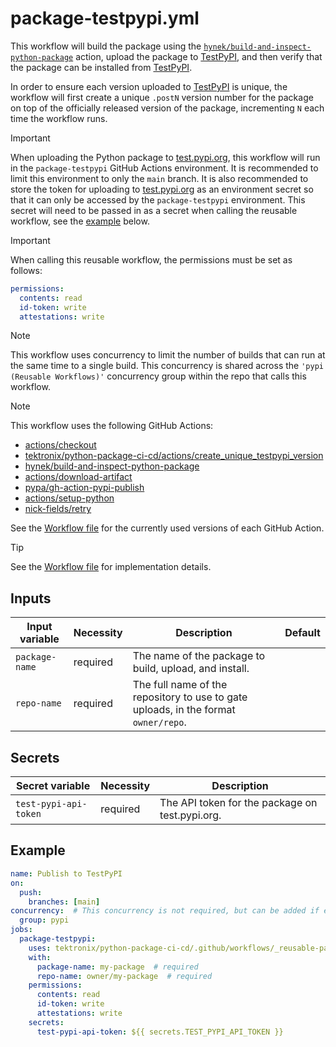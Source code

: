 # package-testpypi.yml

This workflow will build the package using the
[`hynek/build-and-inspect-python-package`](https://github.com/hynek/build-and-inspect-python-package)
action, upload the package to [TestPyPI](https://test.pypi.org), and then verify that the package
can be installed from [TestPyPI](https://test.pypi.org).

In order to ensure each version uploaded to [TestPyPI](https://test.pypi.org) is unique, the
workflow will first create a unique `.postN` version number for the package on top of the
officially released version of the package, incrementing `N` each time the workflow runs.

> [!IMPORTANT]
> When uploading the Python package to [test.pypi.org](https://test.pypi.org), this workflow
> will run in the `package-testpypi` GitHub Actions environment. It is recommended to
> limit this environment to only the `main` branch. It is also recommended to store the token
> for uploading to [test.pypi.org](https://test.pypi.org) as an environment secret so that it can only be
> accessed by the `package-testpypi` environment. This secret will need to be passed in as a
> secret when calling the reusable workflow, see the [example](#example) below.

> [!IMPORTANT]
> When calling this reusable workflow, the permissions must be set as follows:
>
> ```yaml
> permissions:
>   contents: read
>   id-token: write
>   attestations: write
> ```

> [!NOTE]
> This workflow uses concurrency to limit the number of builds that can run at the same time
> to a single build. This concurrency is shared across the `'pypi (Reusable Workflows)'` concurrency
> group within the repo that calls this workflow.

> [!NOTE]
> This workflow uses the following GitHub Actions:
>
> - [actions/checkout](https://github.com/actions/checkout)
> - [tektronix/python-package-ci-cd/actions/create_unique_testpypi_version](https://github.com/tektronix/python-package-ci-cd)
> - [hynek/build-and-inspect-python-package](https://github.com/hynek/build-and-inspect-python-package)
> - [actions/download-artifact](https://github.com/actions/download-artifact)
> - [pypa/gh-action-pypi-publish](https://github.com/pypa/gh-action-pypi-publish)
> - [actions/setup-python](https://github.com/actions/setup-python)
> - [nick-fields/retry](https://github.com/nick-fields/retry)
>
> See the [Workflow file][workflow-file] for the currently used versions of each GitHub Action.

> [!TIP]
> See the [Workflow file][workflow-file] for implementation details.

## Inputs

| Input variable | Necessity | Description                                                                         | Default |
| -------------- | --------- | ----------------------------------------------------------------------------------- | ------- |
| `package-name` | required  | The name of the package to build, upload, and install.                              |         |
| `repo-name`    | required  | The full name of the repository to use to gate uploads, in the format `owner/repo`. |         |

## Secrets

| Secret variable       | Necessity | Description                                     |
| --------------------- | --------- | ----------------------------------------------- |
| `test-pypi-api-token` | required  | The API token for the package on test.pypi.org. |

## Example

```yaml
name: Publish to TestPyPI
on:
  push:
    branches: [main]
concurrency:  # This concurrency is not required, but can be added if extra control of concurrent builds is required
  group: pypi
jobs:
  package-testpypi:
    uses: tektronix/python-package-ci-cd/.github/workflows/_reusable-package-testpypi.yml@v1.3.0
    with:
      package-name: my-package  # required
      repo-name: owner/my-package  # required
    permissions:
      contents: read
      id-token: write
      attestations: write
    secrets:
      test-pypi-api-token: ${{ secrets.TEST_PYPI_API_TOKEN }}
```

[workflow-file]: ../.github/workflows/_reusable-package-testpypi.yml
